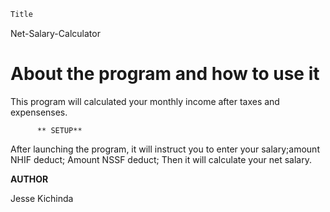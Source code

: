 ```Javascript
Title
```

Net-Salary-Calculator

# About the program and how to use it

This program will calculated your monthly income after taxes and expensenses.

          ** SETUP**



After launching the program, it will instruct you to enter your salary;amount NHIF deduct; Amount NSSF deduct; Then it will calculate your net salary.

**AUTHOR**

Jesse Kichinda
